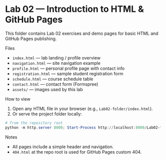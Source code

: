 # Lab 02 — Introduction to HTML & GitHub Pages

This folder contains Lab 02 exercises and demo pages for basic HTML and GitHub Pages publishing.

Files

- `index.html` — lab landing / profile overview
- `navigation.html` — site navigation example
- `profile.html` — personal profile page with contact info
- `registration.html` — sample student registration form
- `schedule.html` — course schedule table
- `contact.html` — contact form (Formspree)
- `assets/` — images used by this lab

How to view

1. Open any HTML file in your browser (e.g., `Lab02-folder/index.html`).
2. Or serve the project folder locally:

```powershell
# from the repository root
python -m http.server 8000; Start-Process http://localhost:8000/Lab02-folder/index.html
```

Notes

- All pages include a simple header and navigation.
- `404.html` at the repo root is used for GitHub Pages custom 404.
